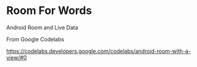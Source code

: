# Room For Words
 Android Room and Live Data

From Google Codelabs

https://codelabs.developers.google.com/codelabs/android-room-with-a-view/#0